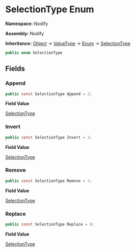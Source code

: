 # SelectionType Enum  
  
**Namespace:** Nodify  
  
**Assembly:** Nodify  
  
**Inheritance:** [Object](https://docs.microsoft.com/en-us/dotnet/api/System.Object) → [ValueType](https://docs.microsoft.com/en-us/dotnet/api/System.ValueType) → [Enum](https://docs.microsoft.com/en-us/dotnet/api/System.Enum) → [SelectionType](SelectionType)  
  
```csharp  
public enum SelectionType  
```  
## Fields  
  
### Append  
  
```csharp  
public const SelectionType Append = 2;  
```  
**Field Value**  
  
[SelectionType](SelectionType)  
  
### Invert  
  
```csharp  
public const SelectionType Invert = 3;  
```  
**Field Value**  
  
[SelectionType](SelectionType)  
  
### Remove  
  
```csharp  
public const SelectionType Remove = 1;  
```  
**Field Value**  
  
[SelectionType](SelectionType)  
  
### Replace  
  
```csharp  
public const SelectionType Replace = 0;  
```  
**Field Value**  
  
[SelectionType](SelectionType)  
  
